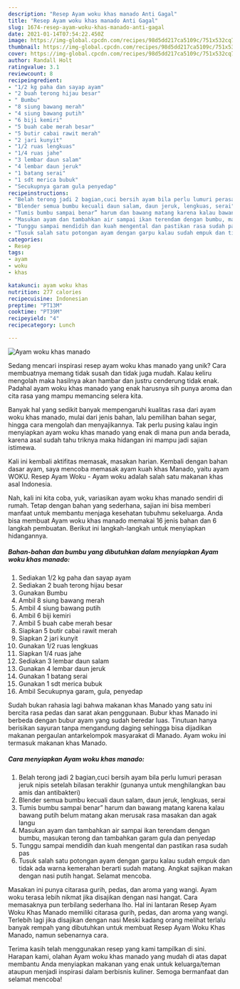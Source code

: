 ```yaml
---
description: "Resep Ayam woku khas manado Anti Gagal"
title: "Resep Ayam woku khas manado Anti Gagal"
slug: 1674-resep-ayam-woku-khas-manado-anti-gagal
date: 2021-01-14T07:54:22.450Z
image: https://img-global.cpcdn.com/recipes/98d5dd217ca5109c/751x532cq70/ayam-woku-khas-manado-foto-resep-utama.jpg
thumbnail: https://img-global.cpcdn.com/recipes/98d5dd217ca5109c/751x532cq70/ayam-woku-khas-manado-foto-resep-utama.jpg
cover: https://img-global.cpcdn.com/recipes/98d5dd217ca5109c/751x532cq70/ayam-woku-khas-manado-foto-resep-utama.jpg
author: Randall Holt
ratingvalue: 3.1
reviewcount: 8
recipeingredient:
- "1/2 kg paha dan sayap ayam"
- "2 buah terong hijau besar"
- " Bumbu"
- "8 siung bawang merah"
- "4 siung bawang putih"
- "6 biji kemiri"
- "5 buah cabe merah besar"
- "5 butir cabai rawit merah"
- "2 jari kunyit"
- "1/2 ruas lengkuas"
- "1/4 ruas jahe"
- "3 lembar daun salam"
- "4 lembar daun jeruk"
- "1 batang serai"
- "1 sdt merica bubuk"
- "Secukupnya garam gula penyedap"
recipeinstructions:
- "Belah terong jadi 2 bagian,cuci bersih ayam bila perlu lumuri perasan jeruk nipis setelah bilasan terakhir (gunanya untuk menghilangkan bau amis dan antibakteri)"
- "Blender semua bumbu kecuali daun salam, daun jeruk, lengkuas, serai"
- "Tumis bumbu sampai benar” harum dan bawang matang karena kalau bawang putih belum matang akan merusak rasa masakan dan agak langu"
- "Masukan ayam dan tambahkan air sampai ikan terendam dengan bumbu, masukan terong dan tambahkan garam gula dan penyedap"
- "Tunggu sampai mendidih dan kuah mengental dan pastikan rasa sudah pas"
- "Tusuk salah satu potongan ayam dengan garpu kalau sudah empuk dan tidak ada warna kemerahan berarti sudah matang. Angkat sajikan makan dengan nasi putih hangat. Selamat mencoba."
categories:
- Resep
tags:
- ayam
- woku
- khas

katakunci: ayam woku khas 
nutrition: 277 calories
recipecuisine: Indonesian
preptime: "PT13M"
cooktime: "PT39M"
recipeyield: "4"
recipecategory: Lunch

---
```



![Ayam woku khas manado](https://img-global.cpcdn.com/recipes/98d5dd217ca5109c/751x532cq70/ayam-woku-khas-manado-foto-resep-utama.jpg)

Sedang mencari inspirasi resep ayam woku khas manado yang unik? Cara membuatnya memang tidak susah dan tidak juga mudah. Kalau keliru mengolah maka hasilnya akan hambar dan justru cenderung tidak enak. Padahal ayam woku khas manado yang enak harusnya sih punya aroma dan cita rasa yang mampu memancing selera kita.

Banyak hal yang sedikit banyak mempengaruhi kualitas rasa dari ayam woku khas manado, mulai dari jenis bahan, lalu pemilihan bahan segar, hingga cara mengolah dan menyajikannya. Tak perlu pusing kalau ingin menyiapkan ayam woku khas manado yang enak di mana pun anda berada, karena asal sudah tahu triknya maka hidangan ini mampu jadi sajian istimewa.

Kali ini kembali aktifitas memasak, masakan harian. Kembali dengan bahan dasar ayam, saya mencoba memasak ayam kuah khas Manado, yaitu ayam WOKU. Resep Ayam Woku - Ayam woku adalah salah satu makanan khas asal Indonesia.


Nah, kali ini kita coba, yuk, variasikan ayam woku khas manado sendiri di rumah. Tetap dengan bahan yang sederhana, sajian ini bisa memberi manfaat untuk membantu menjaga kesehatan tubuhmu sekeluarga. Anda bisa membuat Ayam woku khas manado memakai 16 jenis bahan dan 6 langkah pembuatan. Berikut ini langkah-langkah untuk menyiapkan hidangannya.

<!--inarticleads1-->

##### Bahan-bahan dan bumbu yang dibutuhkan dalam menyiapkan Ayam woku khas manado:

1. Sediakan 1/2 kg paha dan sayap ayam
1. Sediakan 2 buah terong hijau besar
1. Gunakan  Bumbu
1. Ambil 8 siung bawang merah
1. Ambil 4 siung bawang putih
1. Ambil 6 biji kemiri
1. Ambil 5 buah cabe merah besar
1. Siapkan 5 butir cabai rawit merah
1. Siapkan 2 jari kunyit
1. Gunakan 1/2 ruas lengkuas
1. Siapkan 1/4 ruas jahe
1. Sediakan 3 lembar daun salam
1. Gunakan 4 lembar daun jeruk
1. Gunakan 1 batang serai
1. Gunakan 1 sdt merica bubuk
1. Ambil Secukupnya garam, gula, penyedap


Sudah bukan rahasia lagi bahwa makanan khas Manado yang satu ini bercita rasa pedas dan sarat akan penggunaan. Bubur khas Manado ini berbeda dengan bubur ayam yang sudah beredar luas. Tinutuan hanya berisikan sayuran tanpa mengandung daging sehingga bisa dijadikan makanan pergaulan antarkelompok masyarakat di Manado. Ayam woku ini termasuk makanan khas Manado. 

<!--inarticleads2-->

##### Cara menyiapkan Ayam woku khas manado:

1. Belah terong jadi 2 bagian,cuci bersih ayam bila perlu lumuri perasan jeruk nipis setelah bilasan terakhir (gunanya untuk menghilangkan bau amis dan antibakteri)
1. Blender semua bumbu kecuali daun salam, daun jeruk, lengkuas, serai
1. Tumis bumbu sampai benar” harum dan bawang matang karena kalau bawang putih belum matang akan merusak rasa masakan dan agak langu
1. Masukan ayam dan tambahkan air sampai ikan terendam dengan bumbu, masukan terong dan tambahkan garam gula dan penyedap
1. Tunggu sampai mendidih dan kuah mengental dan pastikan rasa sudah pas
1. Tusuk salah satu potongan ayam dengan garpu kalau sudah empuk dan tidak ada warna kemerahan berarti sudah matang. Angkat sajikan makan dengan nasi putih hangat. Selamat mencoba.


Masakan ini punya citarasa gurih, pedas, dan aroma yang wangi. Ayam woku terasa lebih nikmat jika disajikan dengan nasi hangat. Cara memasaknya pun terbilang sederhana lho. Hal ini lantaran Resep Ayam Woku Khas Manado memiliki citarasa gurih, pedas, dan aroma yang wangi. Terlebih lagi jika disajikan dengan nasi Meski kadang orang melihat terlalu banyak rempah yang dibutuhkan untuk membuat Resep Ayam Woku Khas Manado, namun sebenarnya cara. 

Terima kasih telah menggunakan resep yang kami tampilkan di sini. Harapan kami, olahan Ayam woku khas manado yang mudah di atas dapat membantu Anda menyiapkan makanan yang enak untuk keluarga/teman ataupun menjadi inspirasi dalam berbisnis kuliner. Semoga bermanfaat dan selamat mencoba!
